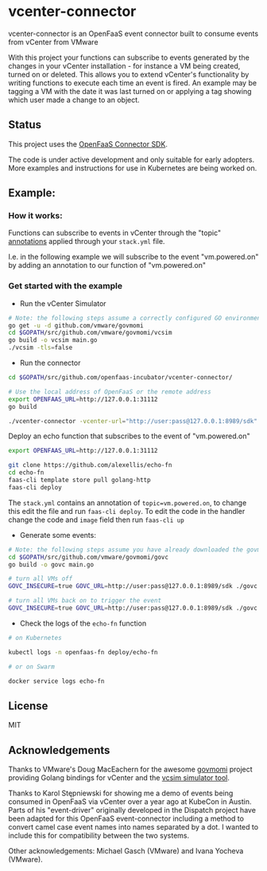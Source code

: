 # vcenter-connector

vcenter-connector is an OpenFaaS event connector built to consume events from vCenter from VMware

With this project your functions can subscribe to events generated by the changes in your vCenter installation - for instance a VM being created, turned on or deleted. This allows you to extend vCenter's functionality by writing functions to execute each time an event is fired. An example may be tagging a VM with the date it was last turned on or applying a tag showing which user made a change to an object. 

## Status

This project uses the [OpenFaaS Connector SDK](https://github.com/openfaas-incubator/connector-sdk).

The code is under active development and only suitable for early adopters. More examples and instructions for use in Kubernetes are being worked on.

## Example:

### How it works:

Functions can subscribe to events in vCenter through the "topic" [annotations](https://docs.openfaas.com/reference/yaml/#function-annotations) applied through your `stack.yml` file.

I.e. in the following example we will subscribe to the event "vm.powered.on" by adding an annotation to our function of "vm.powered.on"

### Get started with the example

* Run the vCenter Simulator

```bash
# Note: the following steps assume a correctly configured GO environment (using GOPATH)
go get -u -d github.com/vmware/govmomi
cd $GOPATH/src/github.com/vmware/govmomi/vcsim
go build -o vcsim main.go
./vcsim -tls=false
```

* Run the connector

```bash
cd $GOPATH/src/github.com/openfaas-incubator/vcenter-connector/

# Use the local address of OpenFaaS or the remote address
export OPENFAAS_URL=http://127.0.0.1:31112
go build

./vcenter-connector -vcenter-url="http://user:pass@127.0.0.1:8989/sdk" -insecure
```

Deploy an echo function that subscribes to the event of "vm.powered.on"

```bash
export OPENFAAS_URL=http://127.0.0.1:31112

git clone https://github.com/alexellis/echo-fn
cd echo-fn
faas-cli template store pull golang-http
faas-cli deploy
```

The `stack.yml` contains an annotation of `topic=vm.powered.on`, to change this edit the file and run `faas-cli deploy`. To edit the code in the handler change the code and `image` field then run `faas-cli up`


* Generate some events:

```bash
# Note: the following steps assume you have already downloaded the govmomi sources as described above in the vcsim section
cd $GOPATH/src/github.com/vmware/govmomi/govc
go build -o govc main.go

# turn all VMs off
GOVC_INSECURE=true GOVC_URL=http://user:pass@127.0.0.1:8989/sdk ./govc vm.power -off '*'

# turn all VMs back on to trigger the event
GOVC_INSECURE=true GOVC_URL=http://user:pass@127.0.0.1:8989/sdk ./govc vm.power -on '*'
```

* Check the logs of the `echo-fn` function

```bash
# on Kubernetes

kubectl logs -n openfaas-fn deploy/echo-fn

# or on Swarm

docker service logs echo-fn
```

## License

MIT

## Acknowledgements

Thanks to VMware's Doug MacEachern for the awesome [govmomi](https://github.com/vmware/govmomi) project providing Golang bindings for vCenter and the [vcsim simulator tool](https://github.com/vmware/govmomi/blob/master/vcsim/README.md).

Thanks to Karol Stępniewski for showing me a demo of events being consumed in OpenFaaS via vCenter over a year ago at KubeCon in Austin. Parts of his "event-driver" originally developed in the Dispatch project have been adapted for this OpenFaaS event-connector including a method to convert camel case event names into names separated by a dot. I wanted to include this for compatibility between the two systems.

Other acknowledgements: Michael Gasch (VMware) and Ivana Yocheva (VMware).
